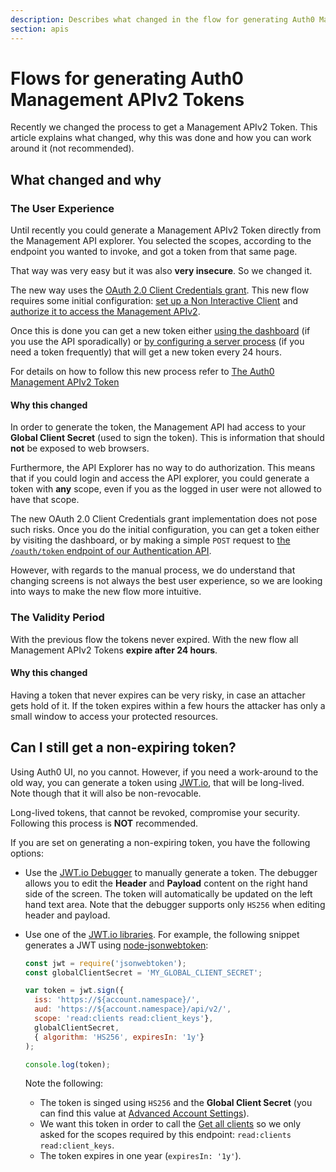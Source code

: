 ```yaml
---
description: Describes what changed in the flow for generating Auth0 Management APIv2 tokens and why.
section: apis
---
```


# Flows for generating Auth0 Management APIv2 Tokens

Recently we changed the process to get a Management APIv2 Token. This article explains what changed, why this was done and how you can work around it (not recommended).

## What changed and why

### The User Experience

Until recently you could generate a Management APIv2 Token directly from the Management API explorer. You selected the scopes, according to the endpoint you wanted to invoke, and got a token from that same page.

That way was very easy but it was also __very insecure__. So we changed it.

The new way uses the [OAuth 2.0 Client Credentials grant](/api-auth/grant/client-credentials). This new flow requires some initial configuration: [set up a Non Interactive Client](#1-create-a-client) and [authorize it to access the Management APIv2](#2-authorize-the-client).

Once this is done you can get a new token either [using the dashboard](#4-get-the-token) (if you use the API sporadically) or [by configuring a server process](#1-get-a-token) (if you need a token frequently) that will get a new token every 24 hours.

<div class="alert alert-info">For details on how to follow this new process refer to <a href="/api/management/v2/tokens">The Auth0 Management APIv2 Token</a></div>

#### Why this changed

In order to generate the token, the Management API had access to your __Global Client Secret__ (used to sign the token). This is information that should __not__ be exposed to web browsers.

Furthermore, the API Explorer has no way to do authorization. This means that if you could login and access the API explorer, you could generate a token with __any__ scope, even if you as the logged in user were not allowed to have that scope.

The new OAuth 2.0 Client Credentials grant implementation does not pose such risks. Once you do the initial configuration, you can get a token either by visiting the dashboard, or by making a simple `POST` request to [the `/oauth/token` endpoint of our Authentication API](/api/authentication#client-credentials).

However, with regards to the manual process, we do understand that changing screens is not always the best user experience, so we are looking into ways to make the new flow more intuitive.


### The Validity Period

With the previous flow the tokens never expired. With the new flow all Management APIv2 Tokens __expire after 24 hours__.

#### Why this changed

Having a token that never expires can be very risky, in case an attacher gets hold of it. If the token expires within a few hours the attacker has only a small window to access your protected resources.


## Can I still get a non-expiring token?

Using Auth0 UI, no you cannot. However, if you need a work-around to the old way, you can generate a token using [JWT.io](https://jwt.io/), that will be long-lived. Note though that it will also be non-revocable.

<div class="alert alert-danger">Long-lived tokens, that cannot be revoked, compromise your security. Following this process is <strong>NOT</strong> recommended.</div>

If you are set on generating a non-expiring token, you have the following options:

- Use the [JWT.io Debugger](https://jwt.io/#debugger-io) to manually generate a token. The debugger allows you to edit the __Header__ and __Payload__ content on the right hand side of the screen. The token will automatically be updated on the left hand text area. Note that the debugger supports only `HS256` when editing header and payload.

- Use one of the [JWT.io libraries](https://jwt.io/#libraries-io). For example, the following snippet generates a JWT using [node-jsonwebtoken](https://github.com/auth0/node-jsonwebtoken):

  ```javascript
  const jwt = require('jsonwebtoken');
  const globalClientSecret = 'MY_GLOBAL_CLIENT_SECRET';

  var token = jwt.sign({
    iss: 'https://${account.namespace}/',
    aud: 'https://${account.namespace}/api/v2/',
    scope: 'read:clients read:client_keys'},
    globalClientSecret,
    { algorithm: 'HS256', expiresIn: '1y'}
  );

  console.log(token);
  ```

  Note the following:
  - The token is singed using `HS256` and the __Global Client Secret__ (you can find this value at [Advanced Account Settings](${manage_url}/#/account/advanced)).
  - We want this token in order to call the [Get all clients](/api/management/v2#!/Clients/get_clients) so we only asked for the scopes required by this endpoint: `read:clients read:client_keys`.
  - The token expires in one year (`expiresIn: '1y'`).
